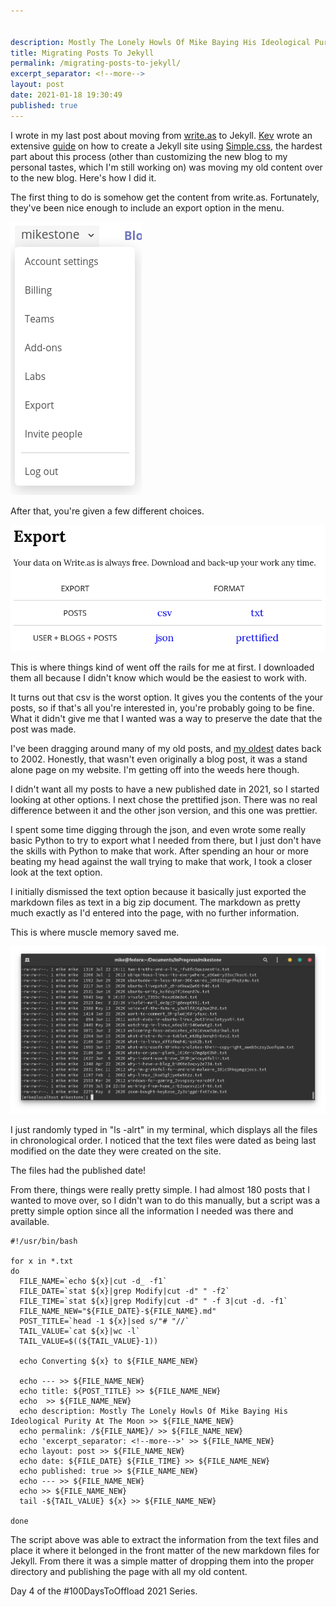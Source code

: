 ```yaml
---


description: Mostly The Lonely Howls Of Mike Baying His Ideological Purity At The Moon
title: Migrating Posts To Jekyll
permalink: /migrating-posts-to-jekyll/
excerpt_separator: <!--more-->
layout: post
date: 2021-01-18 19:30:49
published: true
---
```


I wrote in my last post about moving from [write.as](https://write.as) to Jekyll. [Kev](https://fosstodon.org/@kev) wrote an extensive [guide](https://kevq.uk/how-to-build-jekyll-site-simple-css/) on how to create a Jekyll site using [Simple.css](https://kevq.uk/simple-css-framework/), the hardest part about this process (other than customizing the new blog to my personal tastes, which I'm still working on) was moving my old content over to the new blog. Here's how I did it.

<!--more-->

The first thing to do is somehow get the content from write.as. Fortunately, they've been nice enough to include an export option in the menu.

![](/assets/images/2021-01-18-19-22-38-export-menu.png)

After that, you're given a few different choices.

![](/assets/images/2021-01-18-19-39-00-export-options.png)

This is where things kind of went off the rails for me at first. I downloaded them all because I didn't know which would be the easiest to work with.

It turns out that csv is the worst option. It gives you the contents of the your posts, so if that's all you're interested in, you're probably going to be fine. What it didn't give me that I wanted was a way to preserve the date that the post was made.

I've been dragging around many of my old posts, and [my oldest](https://mikestone.me/why-linux/) dates back to 2002. Honestly, that wasn't even originally a blog post, it was a stand alone page on my website. I'm getting off into the weeds here though.

I didn't want all my posts to have a new published date in 2021, so I started looking at other options. I next chose the prettified json. There was no real difference between it and the other json version, and this one was prettier.

I spent some time digging through the json, and even wrote some really basic Python to try to export what I needed from there, but I just don't have the skills with Python to make that work. After spending an hour or more beating my head against the wall trying to make that work, I took a closer look at the text option.

I initially dismissed the text option because it basically just exported the markdown files as text in a big zip document. The markdown as pretty much exactly as I'd entered into the page, with no further information.

This is where muscle memory saved me.

![](/assets/images/2021-01-18-19-45-55-terminal-with-files.png)

I just randomly typed in "ls -alrt" in my terminal, which displays all the files in chronological order. I noticed that the text files were dated as being last modified on the date they were created on the site.

The files had the published date!

From there, things were really pretty simple. I had almost 180 posts that I wanted to move over, so I didn't wan to do this manually, but a script was a pretty simple option since all the information I needed was there and available.

```
#!/usr/bin/bash

for x in *.txt
do
  FILE_NAME=`echo ${x}|cut -d_ -f1`
  FILE_DATE=`stat ${x}|grep Modify|cut -d" " -f2`
  FILE_TIME=`stat ${x}|grep Modify|cut -d" " -f 3|cut -d. -f1`
  FILE_NAME_NEW="${FILE_DATE}-${FILE_NAME}.md"
  POST_TITLE=`head -1 ${x}|sed s/"# "//`
  TAIL_VALUE=`cat ${x}|wc -l`
  TAIL_VALUE=$((${TAIL_VALUE}-1))

  echo Converting ${x} to ${FILE_NAME_NEW}

  echo --- >> ${FILE_NAME_NEW}
  echo title: ${POST_TITLE} >> ${FILE_NAME_NEW}
  echo  >> ${FILE_NAME_NEW}
  echo description: Mostly The Lonely Howls Of Mike Baying His Ideological Purity At The Moon >> ${FILE_NAME_NEW}
  echo permalink: /${FILE_NAME}/ >> ${FILE_NAME_NEW}
  echo 'excerpt_separator: <!--more-->' >> ${FILE_NAME_NEW}
  echo layout: post >> ${FILE_NAME_NEW}
  echo date: ${FILE_DATE} ${FILE_TIME} >> ${FILE_NAME_NEW}
  echo published: true >> ${FILE_NAME_NEW}
  echo --- >> ${FILE_NAME_NEW}
  echo >> ${FILE_NAME_NEW}
  tail -${TAIL_VALUE} ${x} >> ${FILE_NAME_NEW}

done
```   
The script above was able to extract the information from the text files and place it where it belonged in the front matter of the new markdown files for Jekyll. From there it was a simple matter of dropping them into the proper directory and publishing the page with all my old content.

Day 4 of the #100DaysToOffload 2021 Series.
